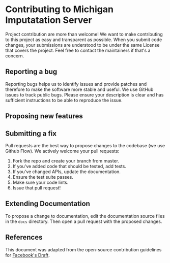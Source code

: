 # Contributing to Michigan Imputatation Server
Project contribution are more than welcome! We want to make contributing to this project as easy and transparent as possible. When you submit code changes, your submissions are understood to be under the same License that covers the project. Feel free to contact the maintainers if that's a concern.
## Reporting a bug
Reporting bugs helps us to identify issues and provide patches and therefore to make the software more stable and useful.
We use GitHub issues to track public bugs. Please ensure your description is clear and has sufficient instructions to be able to reproduce the issue.

## Proposing new features

## Submitting a fix
Pull requests are the best way to propose changes to the codebase (we use Github Flow). We actively welcome your pull requests:
1. Fork the repo and create your branch from master.
2. If you've added code that should be tested, add tests.
3. If you've changed APIs, update the documentation.
4. Ensure the test suite passes.
5. Make sure your code lints.
6. Issue that pull request!
## Extending Documentation
To propose a change to documentation, edit the documentation source files in the `docs` directory. Then open a pull request with the proposed changes.
## References
This document was adapted from the open-source contribution guidelines for [Facebook's Draft](https://github.com/facebook/draft-js/blob/a9316a723f9e918afde44dea68b5f9f39b7d9b00/CONTRIBUTING.md).

